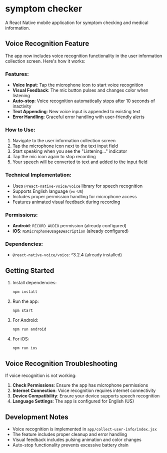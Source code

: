 # symptom checker

A React Native mobile application for symptom checking and medical information.

## Voice Recognition Feature

The app now includes voice recognition functionality in the user information collection screen. Here's how it works:

### Features:
- **Voice Input**: Tap the microphone icon to start voice recognition
- **Visual Feedback**: The mic button pulses and changes color when listening
- **Auto-stop**: Voice recognition automatically stops after 10 seconds of inactivity
- **Text Appending**: New voice input is appended to existing text
- **Error Handling**: Graceful error handling with user-friendly alerts

### How to Use:
1. Navigate to the user information collection screen
2. Tap the microphone icon next to the text input field
3. Start speaking when you see the "Listening..." indicator
4. Tap the mic icon again to stop recording
5. Your speech will be converted to text and added to the input field

### Technical Implementation:
- Uses `@react-native-voice/voice` library for speech recognition
- Supports English language (`en-US`)
- Includes proper permission handling for microphone access
- Features animated visual feedback during recording

### Permissions:
- **Android**: `RECORD_AUDIO` permission (already configured)
- **iOS**: `NSMicrophoneUsageDescription` (already configured)

### Dependencies:
- `@react-native-voice/voice`: ^3.2.4 (already installed)

## Getting Started

1. Install dependencies:
   ```bash
   npm install
   ```

2. Run the app:
   ```bash
   npm start
   ```

3. For Android:
   ```bash
   npm run android
   ```

4. For iOS:
   ```bash
   npm run ios
   ```

## Voice Recognition Troubleshooting

If voice recognition is not working:

1. **Check Permissions**: Ensure the app has microphone permissions
2. **Internet Connection**: Voice recognition requires internet connectivity
3. **Device Compatibility**: Ensure your device supports speech recognition
4. **Language Settings**: The app is configured for English (US)

## Development Notes

- Voice recognition is implemented in `app/collect-user-info/index.jsx`
- The feature includes proper cleanup and error handling
- Visual feedback includes pulsing animation and color changes
- Auto-stop functionality prevents excessive battery drain 